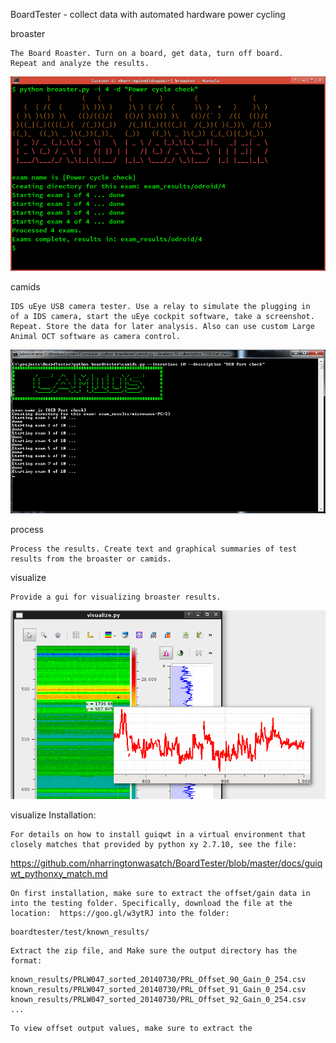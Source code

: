 BoardTester - collect data with automated hardware power cycling



broaster 

    The Board Roaster. Turn on a board, get data, turn off board.
    Repeat and analyze the results.

![broaster screenshot](/docs/broaster.png "broaster screenshot")

camids 

    IDS uEye USB camera tester. Use a relay to simulate the plugging in
    of a IDS camera, start the uEye cockpit software, take a screenshot.
    Repeat. Store the data for later analysis. Also can use custom Large
    Animal OCT software as camera control.


![camids screenshot](/docs/camids.png "camids screenshot")


process

    Process the results. Create text and graphical summaries of test
    results from the broaster or camids.


visualize

    Provide a gui for visualizing broaster results.

![visualize screenshot](/docs/visualize.png "visualize screenshot")

visualize Installation:
   
    For details on how to install guiqwt in a virtual environment that
    closely matches that provided by python xy 2.7.10, see the file: 
   
https://github.com/nharringtonwasatch/BoardTester/blob/master/docs/guiqwt_pythonxy_match.md


    On first installation, make sure to extract the offset/gain data in
    into the testing folder. Specifically, download the file at the
    location:  https://goo.gl/w3ytRJ into the folder:
```
boardtester/test/known_results/
```

    Extract the zip file, and Make sure the output directory has the 
    format:

```
known_results/PRLW047_sorted_20140730/PRL_Offset_90_Gain_0_254.csv
known_results/PRLW047_sorted_20140730/PRL_Offset_91_Gain_0_254.csv
known_results/PRLW047_sorted_20140730/PRL_Offset_92_Gain_0_254.csv
...
```

    To view offset output values, make sure to extract the 

